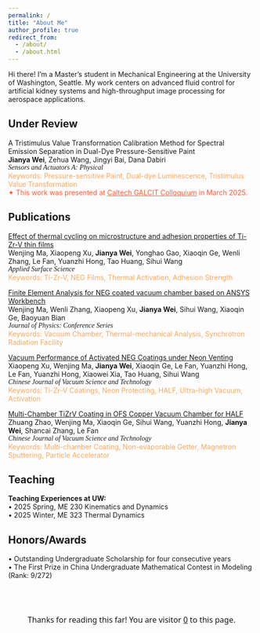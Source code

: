 ```yaml
---
permalink: /
title: "About Me"
author_profile: true
redirect_from: 
  - /about/
  - /about.html
---
```

Hi there! I’m a Master’s student in Mechanical Engineering at the University of Washington, Seattle. My work centers on advanced fluid control for artificial kidney systems and high-throughput image processing for aerospace applications.

Under Review
------
A Tristimulus Value Transformation Calibration Method for Spectral Emission Separation in Dual-Dye Pressure-Sensitive Paint  
**Jianya Wei**, Zehua Wang, Jingyi Bai, Dana Dabiri  
<span style="font-family: 'Times New Roman', serif; font-style: italic;">
Sensors and Actuators A: Physical  
</span>
<span style="color: #FFA559;">
Keywords: Pressure-sensitive Paint, Dual-dye Luminescence, Tristimulus Value Transformation  
</span>
<span style="color:#FF5733;">✦ This work was presented at <a href="https://www.caltech.edu/campus-life-events/calendar/galcit-colloquium-378" style="color:#FF5733;">Caltech GALCIT Colloquium</a> in March 2025.  </span>

Publications
------
<span style="color: #40E0D0;">[Effect of thermal cycling on microstructure and adhesion properties of Ti-Zr-V thin films](https://www.sciencedirect.com/science/article/abs/pii/S0169433223029197)  </span><br>
Wenjing Ma, Xiaopeng Xu, **Jianya Wei**, Yonghao Gao, Xiaoqin Ge, Wenli Zhang, Le Fan, Yuanzhi Hong, Tao Huang, Sihui Wang  
<span style="font-family: 'Times New Roman', serif; font-style: italic;">
Applied Surface Science  
</span>
<span style="color: #FFA559;">
Keywords: Ti-Zr-V, NEG Films, Thermal Activation, Adhesion Strength  
</span>

<span style="color: #40E0D0;">[Finite Element Analysis for NEG coated vacuum chamber based on ANSYS Workbench](https://iopscience.iop.org/article/10.1088/1742-6596/2687/8/082025)  </span><br>
Wenjing Ma, Wenli Zhang, Xiaopeng Xu, **Jianya Wei**, Sihui Wang, Xiaoqin Ge, Baoyuan Bian  
<span style="font-family: 'Times New Roman', serif; font-style: italic;">
Journal of Physics: Conference Series  
</span>
<span style="color: #FFA559;">
Keywords: Vacuum Chamber, Thermal-mechanical Analysis, Synchrotron Radiation Facility  
</span>

<span style="color: #40E0D0;">[Vacuum Performance of Activated NEG Coatings under Neon Venting](http://cjvst.cvs.org.cn/en/article/doi/10.13922/j.cnki.cjvst.202305002)  </span><br>
Xiaopeng Xu, Wenjing Ma, **Jianya Wei**, Xiaoqin Ge, Le Fan, Yuanzhi Hong, Le Fan, Yuanzhi Hong, Xiaowei Xia, Tao Huang, Sihui Wang  
<span style="font-family: 'Times New Roman', serif; font-style: italic;">
Chinese Journal of Vacuum Science and Technology  
</span>
<span style="color: #FFA559;">
Keywords: Ti-Zr-V Coatings, Neon Protecting, HALF, Ultra-high Vacuum, Activation  
</span>

<span style="color: #40E0D0;">[Multi-Chamber TiZrV Coating in OFS Copper Vacuum Chamber for HALF](https://www.cpsjournals.cn/article/doi/10.13922/j.cnki.cjvst.202207022?viewType=HTML)  </span><br>
Zhuang Zhao, Wenjing Ma, Xiaoqin Ge, Sihui Wang, Yuanzhi Hong, **Jianya Wei**, Shancai Zhang, Le Fan  
<span style="font-family: 'Times New Roman', serif; font-style: italic;">
Chinese Journal of Vacuum Science and Technology  
</span>
<span style="color: #FFA559;">
Keywords: Multi-chamber Coating, Non-evaporable Getter, Magnetron Sputtering, Particle Accelerator  
</span>

Teaching
------
**Teaching Experiences at UW:**  
• 2025 Spring, ME 230 Kinematics and Dynamics  
• 2025 Winter, ME 323 Thermal Dynamics  

Honors/Awards
------
• Outstanding Undergraduate Scholarship for four consecutive years  
• The First Prize in China Undergraduate Mathematical Contest in Modeling (Rank: 9/272)

<br>

<!-- 页尾计数器（点击数字触发彩纸雨） -->
<p style="text-align:center; font-family: system-ui, -apple-system, Arial; font-size:16px; margin:40px 12px 16px;">
  Thanks for reading this far! You are visitor
  <span id="busuanzi_value_site_pv">0</span>
  to this page.
</p>
<!-- 不蒜子统计 -->
<script src="//busuanzi.ibruce.info/busuanzi/2.3/busuanzi.pure.mini.js"></script>

<style>
  /* 确保无论 busuanzi 如何替换节点，点击样式都在 */
  #busuanzi_value_site_pv {
    cursor: pointer;
    text-decoration: underline;
  }
</style>

<script>
(function(){
  // 事件委托：监听整个文档的点击，只要点到了计数数字就触发
  let cooling = false; // 简单节流避免短时间重复触发
  document.addEventListener('click', function(e){
    const target = e.target;
    if (!target) return;
    if (target.id === 'busuanzi_value_site_pv') {
      if (cooling) return;
      cooling = true; setTimeout(()=> cooling=false, 800);
      confettiRain();
    }
  });

  // ===== 全页彩纸雨 =====
  function confettiRain(){
    const id = 'confetti-canvas';
    let cvs = document.getElementById(id);
    if (!cvs) {
      cvs = document.createElement('canvas');
      cvs.id = id;
      Object.assign(cvs.style, {
        position:'fixed', inset:0, width:'100vw', height:'100vh',
        zIndex: 9999, pointerEvents:'none'
      });
      document.body.appendChild(cvs);
    }
    const ctx = cvs.getContext('2d');

    function resize(){
      const dpr = Math.min(window.devicePixelRatio || 1, 2);
      cvs.width  = Math.round(window.innerWidth * dpr);
      cvs.height = Math.round(window.innerHeight * dpr);
      ctx.setTransform(dpr,0,0,dpr,0,0);
    }
    resize();
    const onResize = () => resize();
    window.addEventListener('resize', onResize);

    const W = window.innerWidth, H = window.innerHeight;
    const COLORS = ['#00e5ff','#9b5cff','#ff66cc','#ffd166','#7cffcb','#ff4d4f','#52c41a'];
    const particles = [];
    const WAVES = 6;                    // 连续几波
    const PER_WAVE = Math.max(80, Math.min(220, Math.floor(W * 0.18)));
    const DURATION = 2600;              // 毫秒
    const GRAVITY = 0.18;               // 重力
    const DRAG = 0.992;                 // 阻尼
    const WIND0 = (Math.random()*0.6-0.3);
    const START_TIME = performance.now();

    function spawnWave(){
      for (let i = 0; i < PER_WAVE; i++){
        const x = Math.random() * W;
        const y = -20 - Math.random() * H * 0.3;
        const w = 6 + Math.random()*8;
        const h = 10 + Math.random()*12;
        const ang = Math.random() * Math.PI * 2;
        const spin = (Math.random()*2-1) * 0.15;
        const vy = 1 + Math.random()*2;
        const vx = (Math.random()*2-1) * 0.8;
        particles.push({
          x, y, w, h,
          vx, vy,
          angle: ang, spin,
          color: COLORS[(Math.random()*COLORS.length)|0],
          tilt: Math.random()*Math.PI,
          life: 1
        });
      }
    }
    for (let k=0; k<WAVES; k++) setTimeout(spawnWave, k*160);

    let raf;
    function tick(now){
      const elapsed = now - START_TIME;
      ctx.clearRect(0,0,cvs.width,cvs.height);

      const wind = WIND0 + Math.sin(now/900) * 0.1;

      for (let p of particles){
        p.vx = (p.vx + wind) * DRAG;
        p.vy = (p.vy + GRAVITY) * DRAG;
        p.x  += p.vx;
        p.y  += p.vy;
        p.angle += p.spin;

        p.tilt += 0.12 + Math.random()*0.04;
        const flip = (Math.cos(p.tilt)+1)/2; // 0~1
        const alpha = 0.9 - (elapsed / DURATION) * 0.4;

        ctx.save();
        ctx.translate(p.x, p.y);
        ctx.rotate(p.angle);
        ctx.fillStyle = rgba(p.color, Math.max(0, alpha) * (0.65 + 0.35*flip));
        ctx.fillRect(-p.w/2, -p.h/2, p.w, p.h);
        ctx.restore();

        if (p.y > H + 40) p.life = 0;
      }

      for (let i=particles.length-1; i>=0; i--){
        if (particles[i].life <= 0) particles.splice(i,1);
      }

      if (elapsed < DURATION || particles.length){
        raf = requestAnimationFrame(tick);
      } else {
        cleanup();
      }
    }
    raf = requestAnimationFrame(tick);

    function rgba(hex, a){
      const c = hex.replace('#',''); const n = parseInt(c,16);
      const r = (n>>16)&255, g=(n>>8)&255, b=n&255;
      return `rgba(${r},${g},${b},${a})`;
    }
    function cleanup(){
      cancelAnimationFrame(raf);
      window.removeEventListener('resize', onResize);
      cvs.remove();
    }
  }
})();
</script>
